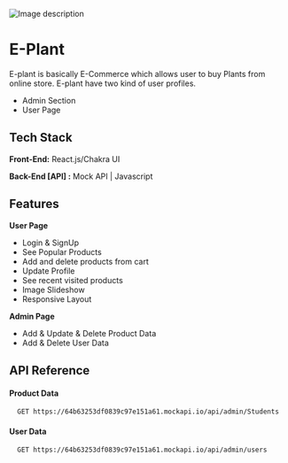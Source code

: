 
![Image description]([https://ibb.co/V9tNF6H](https://i.ibb.co/LR8PTKQ/E-Plant-removebg-preview1.png)https://i.ibb.co/LR8PTKQ/E-Plant-removebg-preview1.png)



# E-Plant
E-plant is basically E-Commerce which allows user to buy Plants from online store. E-plant have two kind of user profiles.
* Admin Section
* User Page

## Tech Stack

**Front-End:** React.js/Chakra UI

**Back-End [API] :** Mock API | Javascript

## Features

**User Page**
- Login & SignUp
- See Popular Products
- Add and delete products from cart
- Update Profile
- See recent visited products
- Image Slideshow
- Responsive Layout

**Admin Page**
- Add & Update & Delete Product Data
- Add & Delete User Data


## API Reference

#### Product Data

```
  GET https://64b63253df0839c97e151a61.mockapi.io/api/admin/Students
```

#### User Data

```
  GET https://64b63253df0839c97e151a61.mockapi.io/api/admin/users
```
